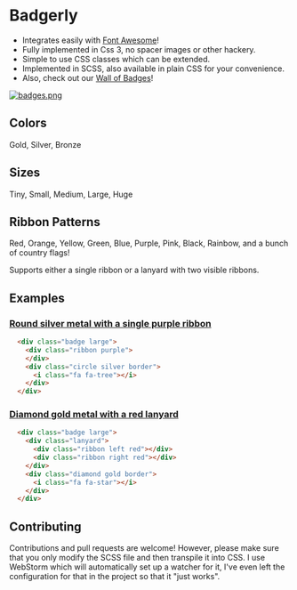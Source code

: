# Badgerly

- Integrates easily with [Font Awesome](http://fontawesome.io/)!
- Fully implemented in Css 3, no spacer images or other hackery.
- Simple to use CSS classes which can be extended.
- Implemented in SCSS, also available in plain CSS for your convenience.
- Also, check out our [Wall of Badges](https://jsfiddle.net/stevenmhunt/3krm64o1/)!

[![badges.png](https://s11.postimg.org/nfqgfq09f/badges.png)](https://postimg.org/image/aoca97qhb/)

## Colors
Gold, Silver, Bronze

## Sizes
Tiny, Small, Medium, Large, Huge

## Ribbon Patterns
Red, Orange, Yellow, Green, Blue, Purple, Pink, Black, Rainbow, and a bunch of country flags!

Supports either a single ribbon or a lanyard with two visible ribbons.

## Examples

### [Round silver metal with a single purple ribbon](https://jsfiddle.net/stevenmhunt/wqyrq8a0/)
```html
  <div class="badge large">
    <div class="ribbon purple">
    </div>
    <div class="circle silver border">
      <i class="fa fa-tree"></i>
    </div>
  </div>
```

### [Diamond gold metal with a red lanyard](https://jsfiddle.net/stevenmhunt/0739du3f/)
```html
  <div class="badge large">
    <div class="lanyard">
      <div class="ribbon left red"></div>
      <div class="ribbon right red"></div>
    </div>
    <div class="diamond gold border">
      <i class="fa fa-star"></i>
    </div>
  </div>
```

## Contributing

Contributions and pull requests are welcome! However, please make sure that you only modify the SCSS file and then transpile it into CSS. I use WebStorm which will automatically set up a watcher for it, I've even left the configuration for that in the project so that it "just works".